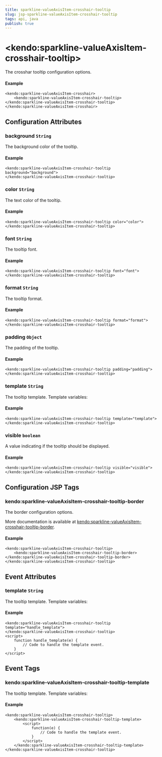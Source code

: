```yaml
---
title: sparkline-valueAxisItem-crosshair-tooltip
slug: jsp-sparkline-valueAxisItem-crosshair-tooltip
tags: api, java
publish: true
---
```


# \<kendo:sparkline-valueAxisItem-crosshair-tooltip\>

The crosshar tooltip configuration options.

#### Example
    <kendo:sparkline-valueAxisItem-crosshair>
        <kendo:sparkline-valueAxisItem-crosshair-tooltip></kendo:sparkline-valueAxisItem-crosshair-tooltip>
    </kendo:sparkline-valueAxisItem-crosshair>

## Configuration Attributes

### background `String`

The background color of the tooltip.

#### Example
    <kendo:sparkline-valueAxisItem-crosshair-tooltip background="background">
    </kendo:sparkline-valueAxisItem-crosshair-tooltip>

### color `String`

The text color of the tooltip.

#### Example
    <kendo:sparkline-valueAxisItem-crosshair-tooltip color="color">
    </kendo:sparkline-valueAxisItem-crosshair-tooltip>

### font `String`

The tooltip font.

#### Example
    <kendo:sparkline-valueAxisItem-crosshair-tooltip font="font">
    </kendo:sparkline-valueAxisItem-crosshair-tooltip>

### format `String`

The tooltip format.

#### Example
    <kendo:sparkline-valueAxisItem-crosshair-tooltip format="format">
    </kendo:sparkline-valueAxisItem-crosshair-tooltip>

### padding `Object`

The padding of the tooltip.

#### Example
    <kendo:sparkline-valueAxisItem-crosshair-tooltip padding="padding">
    </kendo:sparkline-valueAxisItem-crosshair-tooltip>

### template `String`

The tooltip template.
Template variables:

#### Example
    <kendo:sparkline-valueAxisItem-crosshair-tooltip template="template">
    </kendo:sparkline-valueAxisItem-crosshair-tooltip>

### visible `boolean`

A value indicating if the tooltip should be displayed.

#### Example
    <kendo:sparkline-valueAxisItem-crosshair-tooltip visible="visible">
    </kendo:sparkline-valueAxisItem-crosshair-tooltip>


##  Configuration JSP Tags

### kendo:sparkline-valueAxisItem-crosshair-tooltip-border

The border configuration options.

More documentation is available at [kendo:sparkline-valueAxisItem-crosshair-tooltip-border](sparkline/valueaxisitem-crosshair-tooltip-border).

#### Example

    <kendo:sparkline-valueAxisItem-crosshair-tooltip>
        <kendo:sparkline-valueAxisItem-crosshair-tooltip-border></kendo:sparkline-valueAxisItem-crosshair-tooltip-border>
    </kendo:sparkline-valueAxisItem-crosshair-tooltip>


## Event Attributes

### template `String`

The tooltip template.
Template variables:


#### Example
    <kendo:sparkline-valueAxisItem-crosshair-tooltip template="handle_template">
    </kendo:sparkline-valueAxisItem-crosshair-tooltip>
    <script>
        function handle_template(e) {
            // Code to handle the template event.
        }
    </script>

## Event Tags

### kendo:sparkline-valueAxisItem-crosshair-tooltip-template

The tooltip template.
Template variables:


#### Example
    <kendo:sparkline-valueAxisItem-crosshair-tooltip>
        <kendo:sparkline-valueAxisItem-crosshair-tooltip-template>
            <script>
                function(e) {
                    // Code to handle the template event.
                }
            </script>
        </kendo:sparkline-valueAxisItem-crosshair-tooltip-template>
    </kendo:sparkline-valueAxisItem-crosshair-tooltip>


